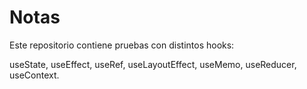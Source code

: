 # Notas

Este repositorio contiene pruebas con distintos hooks:

useState, useEffect, useRef, useLayoutEffect, useMemo, useReducer, useContext.


